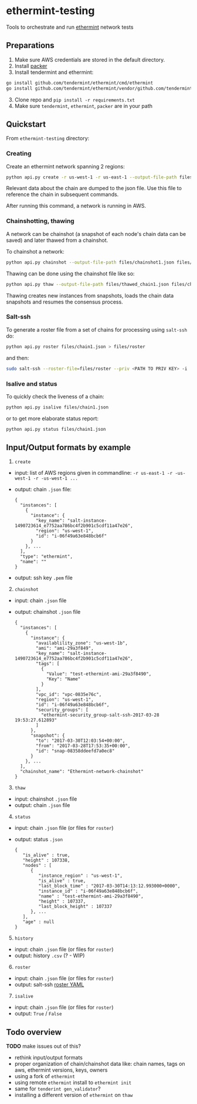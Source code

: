 # ethermint-testing
Tools to orchestrate and run [ethermint](https://github.com/tendermint/ethermint) network tests

## Preparations

1. Make sure AWS credentials are stored in the default directory.
2. Install [packer](https://www.packer.io/)
2. Install tendermint and ethermint:

```bash
go install github.com/tendermint/ethermint/cmd/ethermint
go install github.com/tendermint/ethermint/vendor/github.com/tendermint/tendermint/cmd/tendermint
```
3. Clone repo and `pip install -r requirements.txt`
4. Make sure `tendermint`, `ethermint`, `packer` are in your path

## Quickstart

From `ethermint-testing` directory:

### Creating

Create an ethermint network spanning 2 regions:

```bash
python api.py create -r us-west-1 -r us-east-1 --output-file-path files/chain1.json
```

Relevant data about the chain are dumped to the json file. Use this file to reference the chain in subsequent commands.

After running this command, a network is running in AWS.

### Chainshotting, thawing

A network can be chainshot (a snapshot of each node's chain data can be saved) and later thawed from a chainshot.

To chainshot a network:

```bash
python api.py chainshot --output-file-path files/chainshot1.json files/chain1.json
```

Thawing can be done using the chainshot file like so:

```bash
python api.py thaw --output-file-path files/thawed_chain1.json files/chainshot1.json
```

Thawing creates new instances from snapshots, loads the chain data snapshots and resumes the consensus process.

### Salt-ssh

To generate a roster file from a set of chains for processing using `salt-ssh` do:

```bash
python api.py roster files/chain1.json > files/roster
```
and then:
```bash
sudo salt-ssh --roster-file=files/roster --priv <PATH TO PRIV KEY> -i '*' test.ping
```

### Isalive and status

To quickly check the liveness of a chain:
```bash
python api.py isalive files/chain1.json
```
or to get more elaborate status report:
```bash
python api.py status files/chain1.json
```

## Input/Output formats by example

1. `create`
  - input: list of AWS regions given in commandline: `-r us-east-1 -r -us-west-1 -r -us-west-1 ...`
  - output: chain `.json` file:
  
    ```
    {
      "instances": [
        {
          "instance": {
            "key_name": "salt-instance-1490723614_e7752aa786bc4f2b901c5cdf11a47e26", 
            "region": "us-west-1", 
            "id": "i-06f49a63e848bcb6f"
          }
        }, ...
      ], 
      "type": "ethermint", 
      "name": ""
    }
    ```
        
  - output: ssh key `.pem` file 
2. `chainshot`
  - input: chain `.json` file
  - output: chainshot `.json` file
  
    ```
    {
      "instances": [
        {
          "instance": {
            "availablility_zone": "us-west-1b", 
            "ami": "ami-29a3f849", 
            "key_name": "salt-instance-1490723614_e7752aa786bc4f2b901c5cdf11a47e26", 
            "tags": [
              {
                "Value": "test-ethermint-ami-29a3f8490", 
                "Key": "Name"
              }
            ], 
            "vpc_id": "vpc-0835e76c", 
            "region": "us-west-1", 
            "id": "i-06f49a63e848bcb6f", 
            "security_groups": [
              "ethermint-security_group-salt-ssh-2017-03-28 19:53:27.612893"
            ]
          }, 
          "snapshot": {
            "to": "2017-03-30T12:03:54+00:00", 
            "from": "2017-03-28T17:53:35+00:00", 
            "id": "snap-08358ddeefd7a0ec8"
          }
        }, ...
      ], 
      "chainshot_name": "Ethermint-network-chainshot"
    }
    ```
3. `thaw`
  - input: chainshot `.json` file
  - output: chain `.json` file
4. `status`
  - input: chain `.json` file (or files for `roster`)
  - output: status `.json`
  
    ```
    {
       "is_alive" : true,
       "height" : 107338,
       "nodes" : [
          {
             "instance_region" : "us-west-1",
             "is_alive" : true,
             "last_block_time" : "2017-03-30T14:13:12.993000+0000",
             "instance_id" : "i-06f49a63e848bcb6f",
             "name" : "test-ethermint-ami-29a3f8490",
             "height" : 107337,
             "last_block_height" : 107337
          }, ...
       ],
       "age" : null
    }
    ```

5. `history`
  - input: chain `.json` file (or files for `roster`)
  - output: history `.csv` (? - WIP)
6. `roster`
  - input: chain `.json` file (or files for `roster`)
  - output: salt-ssh [roster YAML](https://docs.saltstack.com/en/latest/topics/ssh/roster.html) 
7. `isalive`
  - input: chain `.json` file (or files for `roster`)
  - output: `True` / `False`

## Todo overview

**TODO** make issues out of this?

 - rethink input/output formats
 - proper organization of chain/chainshot data like: chain names, tags on aws, ethermint versions, keys, owners
 - using a fork of `ethermint`
 - using remote `ethermint` install to `ethermint init`
 - same for `tenderint gen_validator`?
 - installing a different version of `ethermint` on `thaw`
 
